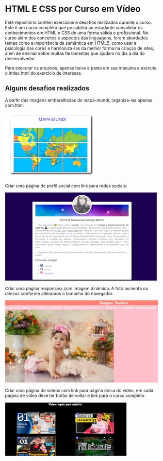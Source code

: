 <h1>HTML E CSS por Curso em Vídeo</h1>
    <p>Este repositório contém exercícios e desafios realizados durante o curso. Este é um curso completo que possibilita ao estudante consolidar os conhecimentos em HTML e CSS de uma forma sólida e profissional. No curso além dos conceitos e aspectos das linguagens, foram abordados temas como a importância da semântica em HTML5, como usar a psicologia das cores e harmoniza-las da melhor forma na criação de sites, além de ensinar sobre muitas ferramentas que ajudam no dia a dia do desenvolvedor.  </p>
    <p>Para executar os arquivos, apenas baixe a pasta em sua máquina e execute o index.html do exercício de interesse.</p>
    
<h2>Alguns desafios realizados</h2>
    
<p>A partir das imagens embaralhadas do mapa-mundí, organiza-las apenas com html</p>
<img src="https://github.com/aremartins/HTML_CSS_CursoEmVideo/blob/main/Imagens/mapa.png">
<p>Criar uma página de perfil social com link para redes sociais:</p>
<img src="https://github.com/aremartins/HTML_CSS_CursoEmVideo/blob/main/Imagens/perfilsocial.png">

<p>Criar uma página responsiva com imagem dinâmica. A foto aumenta ou diminui conforme alteramos o tamanho do navegador:</p>
<img src="https://github.com/aremartins/HTML_CSS_CursoEmVideo/blob/main/Imagens/rebecca.png?raw=true" >

<p>Criar uma página de vídeos com link para página única do vídeo, em cada página de vídeo deve ter botão de voltar e link para o curso completo:</p>
<img src="https://github.com/aremartins/HTML_CSS_CursoEmVideo/blob/main/Imagens/sitedevideos.png?raw=true">
